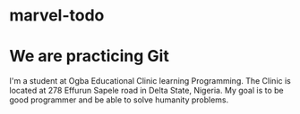 # marvel-todo
# We are practicing Git
I'm a student at Ogba Educational Clinic learning Programming.
The Clinic is located at 278 Effurun Sapele road in Delta State, Nigeria.
My goal is to be good programmer and be able to solve humanity problems.
